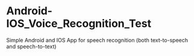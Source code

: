 # Android-IOS_Voice_Recognition_Test
Simple Android and IOS App for speech recognition (both text-to-speech and speech-to-text)
